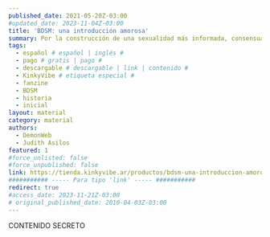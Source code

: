 ```yaml
---
published_date: 2021-05-20Z-03:00
#updated_date: 2023-11-04Z-03:00
title: 'BDSM: una introducción amorosa'
summary: Por la construcción de una sexualidad más informada, consensuada, disidente y elegida libremente. Versión ilustrada.
tags:
  - español # español | inglés #
  - pago # gratis | pago #
  - descargable # descargable | link | contenido #
  - KinkyVibe # etiqueta especial #
  - fanzine
  - BDSM
  - historia
  - inicial
layout: material
category: material
authors:
  - DemonWeb
  - Judith Asilos
featured: 1
#force_unlisted: false
#force_unpublished: false
link: https://tienda.kinkyvibe.ar/productos/bdsm-una-introduccion-amorosa-version-digital/
########### ----- Para tipo 'link' ----- ###########
redirect: true
#access_date: 2023-11-21Z-03:00
# original_published_date: 2010-04-03Z-03:00
---
```


CONTENIDO SECRETO

